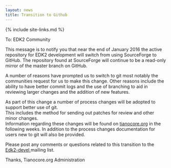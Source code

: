 ```yaml
---
layout: news
title: Transition to Github
---
```

{% include site-links.md %}

To: EDK2 Community

This message is to notify you that near the end of January 2016 the active repository for EDK2 development 
will switch from using SourceForge to GitHub.  The repository found at SourceForge will continue to be a 
read-only mirror of the master branch on GitHub.

A number of reasons have prompted us to switch to git most notably the communities request for us to make 
this change.  Other reasons include the ability to have better commit logs and the use of branching to aid
in reviewing larger changes and the addition of new features.

As part of this change a number of process changes will be adopted to support better use of git.  
This includes the method for sending out patches for review and other minor changes.  
Information regarding these changes will be found on  <a href="http://tianocore.org">tianocore.org</a> in the following weeks.  In addition to the process changes documentation for users new to git will also be provided.

Please post any comments or questions related to this transition to the [Edk2-devel ]({{wiki}}/Edk2-devel) mailing list.

Thanks,
Tianocore.org Administration



